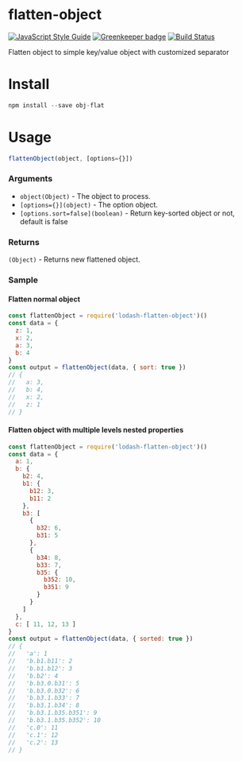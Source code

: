 # flatten-object

[![JavaScript Style Guide](https://img.shields.io/badge/code_style-standard-brightgreen.svg)](https://standardjs.com) 
[![Greenkeeper badge](https://badges.greenkeeper.io/edwincen/flatten-object.svg)](https://greenkeeper.io/)
[![Build Status](https://travis-ci.com/edwincen/flatten-object.svg?branch=master)](https://travis-ci.com/edwincen/flatten-object)

Flatten object to simple key/value object with customized separator

# Install

```javascript
npm install --save obj-flat
```
# Usage

```javascript
flattenObject(object, [options={}])
```
### Arguments
- ```object(Object)``` - The object to process.
- ```[options={}](object)``` - The option object.
- ```[options.sort=false](boolean)``` - Return key-sorted object or not, default is false

### Returns
```(Object)``` - Returns new flattened object.

### Sample

#### Flatten normal object

```javascript
const flattenObject = require('lodash-flatten-object')()
const data = {
  z: 1,
  x: 2,
  a: 3,
  b: 4
}
const output = flattenObject(data, { sort: true })
// {
//   a: 3,
//   b: 4,
//   x: 2,
//   z: 1
// }
```
#### Flatten object with multiple levels nested properties

```javascript
const flattenObject = require('lodash-flatten-object')()
const data = {
  a: 1,
  b: {
    b2: 4,
    b1: {
      b12: 3,
      b11: 2
    },
    b3: [
      {
        b32: 6,
        b31: 5
      },
      {
        b34: 8,
        b33: 7,
        b35: {
          b352: 10,
          b351: 9
        }
      }
    ]
  },
  c: [ 11, 12, 13 ]
}
const output = flattenObject(data, { sorted: true })
// {
//   'a': 1
//   'b.b1.b11': 2
//   'b.b1.b12': 3
//   'b.b2': 4
//   'b.b3.0.b31': 5
//   'b.b3.0.b32': 6
//   'b.b3.1.b33': 7
//   'b.b3.1.b34': 8
//   'b.b3.1.b35.b351': 9
//   'b.b3.1.b35.b352': 10
//   'c.0': 11
//   'c.1': 12
//   'c.2': 13
// }
```
